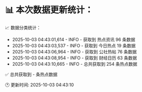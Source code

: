 📊 本次数据更新统计：
==========================

📈 数据分类统计：
- 2025-10-03 04:43:01,614 - INFO - 获取到 热点资讯 96 条数据
- 2025-10-03 04:43:03,537 - INFO - 获取到 今日热点 19 条数据
- 2025-10-03 04:43:06,964 - INFO - 获取到 公社热帖 76 条数据
- 2025-10-03 04:43:08,954 - INFO - 获取到 财经日历 63 条数据
- 2025-10-03 04:43:10,665 - INFO - 总共获取到 254 条热点数据

✅ 总共获取到 - 条热点数据

🕐 更新时间: 2025-10-03 04:43:10
